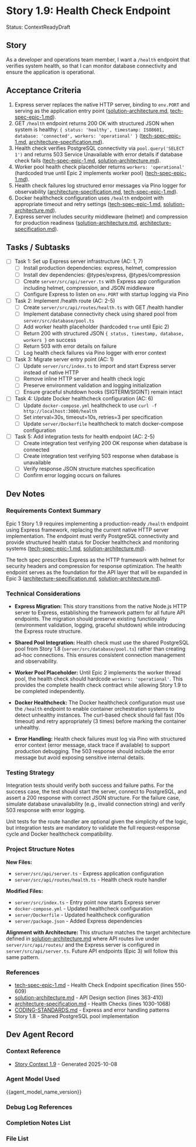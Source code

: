 # Story 1.9: Health Check Endpoint

Status: ContextReadyDraft

## Story

As a developer and operations team member,
I want a `/health` endpoint that verifies system health,
so that I can monitor database connectivity and ensure the application is operational.

## Acceptance Criteria

1. Express server replaces the native HTTP server, binding to `env.PORT` and serving as the application entry point ([solution-architecture.md](../solution-architecture.md#api-design), [tech-spec-epic-1.md](../tech-spec-epic-1.md#health-check-endpoint)).
2. GET `/health` endpoint returns 200 OK with structured JSON when system is healthy: `{ status: 'healthy', timestamp: ISO8601, database: 'connected', workers: 'operational' }` ([tech-spec-epic-1.md](../tech-spec-epic-1.md#health-check-endpoint), [architecture-specification.md](../architecture-specification.md#health-checks)).
3. Health check verifies PostgreSQL connectivity via `pool.query('SELECT 1')` and returns 503 Service Unavailable with error details if database check fails ([tech-spec-epic-1.md](../tech-spec-epic-1.md#health-check-endpoint), [solution-architecture.md](../solution-architecture.md#high-level-architecture)).
4. Worker pool health check placeholder returns `workers: 'operational'` (hardcoded true until Epic 2 implements worker pool) ([tech-spec-epic-1.md](../tech-spec-epic-1.md#health-check-endpoint)).
5. Health check failures log structured error messages via Pino logger for observability ([architecture-specification.md](../architecture-specification.md#logging-strategy), [tech-spec-epic-1.md](../tech-spec-epic-1.md#logging-infrastructure)).
6. Docker healthcheck configuration uses `/health` endpoint with appropriate timeout and retry settings ([tech-spec-epic-1.md](../tech-spec-epic-1.md#docker-configuration), [solution-architecture.md](../solution-architecture.md#deployment-architecture)).
7. Express server includes security middleware (helmet) and compression for production readiness ([solution-architecture.md](../solution-architecture.md#api-design), [architecture-specification.md](../architecture-specification.md#dependencies)).

## Tasks / Subtasks

- [ ] Task 1: Set up Express server infrastructure (AC: 1, 7)
  - [ ] Install production dependencies: express, helmet, compression
  - [ ] Install dev dependencies: @types/express, @types/compression
  - [ ] Create `server/src/api/server.ts` with Express app configuration including helmet, compression, and JSON middleware
  - [ ] Configure Express to listen on `env.PORT` with startup logging via Pino
- [ ] Task 2: Implement /health route (AC: 2-5)
  - [ ] Create `server/src/api/routes/health.ts` with GET /health handler
  - [ ] Implement database connectivity check using shared pool from `server/src/database/pool.ts`
  - [ ] Add worker health placeholder (hardcoded `true` until Epic 2)
  - [ ] Return 200 with structured JSON `{ status, timestamp, database, workers }` on success
  - [ ] Return 503 with error details on failure
  - [ ] Log health check failures via Pino logger with error context
- [ ] Task 3: Migrate server entry point (AC: 1)
  - [ ] Update `server/src/index.ts` to import and start Express server instead of native HTTP
  - [ ] Remove inline HTTP server and health check logic
  - [ ] Preserve environment validation and logging initialization
  - [ ] Ensure graceful shutdown hooks (SIGTERM/SIGINT) remain intact
- [ ] Task 4: Update Docker healthcheck configuration (AC: 6)
  - [ ] Update `docker-compose.yml` healthcheck to use `curl -f http://localhost:3000/health`
  - [ ] Set interval=30s, timeout=10s, retries=3 per specification
  - [ ] Update `server/Dockerfile` healthcheck to match docker-compose configuration
- [ ] Task 5: Add integration tests for health endpoint (AC: 2-5)
  - [ ] Create integration test verifying 200 OK response when database is connected
  - [ ] Create integration test verifying 503 response when database is unavailable
  - [ ] Verify response JSON structure matches specification
  - [ ] Confirm error logging occurs on failures

## Dev Notes

### Requirements Context Summary

Epic 1 Story 1.9 requires implementing a production-ready `/health` endpoint using Express framework, replacing the current native HTTP server implementation. The endpoint must verify PostgreSQL connectivity and provide structured health status for Docker healthcheck and monitoring systems ([tech-spec-epic-1.md](../tech-spec-epic-1.md#health-check-endpoint), [solution-architecture.md](../solution-architecture.md#api-design)).

The tech spec prescribes Express as the HTTP framework with helmet for security headers and compression for response optimization. The health endpoint serves as the foundation for the API layer that will be expanded in Epic 3 ([architecture-specification.md](../architecture-specification.md#api-design), [solution-architecture.md](../solution-architecture.md#epic-3-rest-api-layer)).

### Technical Considerations

- **Express Migration:** This story transitions from the native Node.js HTTP server to Express, establishing the framework pattern for all future API endpoints. The migration should preserve existing functionality (environment validation, logging, graceful shutdown) while introducing the Express route structure.

- **Shared Pool Integration:** Health check must use the shared PostgreSQL pool from Story 1.8 (`server/src/database/pool.ts`) rather than creating ad-hoc connections. This ensures consistent connection management and observability.

- **Worker Pool Placeholder:** Until Epic 2 implements the worker thread pool, the health check should hardcode `workers: 'operational'`. This provides the complete health check contract while allowing Story 1.9 to be completed independently.

- **Docker Healthcheck:** The Docker healthcheck configuration must use the `/health` endpoint to enable container orchestration systems to detect unhealthy instances. The curl-based check should fail fast (10s timeout) and retry appropriately (3 times) before marking the container unhealthy.

- **Error Handling:** Health check failures must log via Pino with structured error context (error message, stack trace if available) to support production debugging. The 503 response should include the error message but avoid exposing sensitive internal details.

### Testing Strategy

Integration tests should verify both success and failure paths. For the success case, the test should start the server, connect to PostgreSQL, and assert a 200 response with correct JSON structure. For the failure case, simulate database unavailability (e.g., invalid connection string) and verify 503 response with error logging.

Unit tests for the route handler are optional given the simplicity of the logic, but integration tests are mandatory to validate the full request-response cycle and Docker healthcheck compatibility.

### Project Structure Notes

**New Files:**
- `server/src/api/server.ts` - Express application configuration
- `server/src/api/routes/health.ts` - Health check route handler

**Modified Files:**
- `server/src/index.ts` - Entry point now starts Express server
- `docker-compose.yml` - Updated healthcheck configuration
- `server/Dockerfile` - Updated healthcheck configuration
- `server/package.json` - Added Express dependencies

**Alignment with Architecture:**
This structure matches the target architecture defined in [solution-architecture.md](../solution-architecture.md#component-directory-structure) where API routes live under `server/src/api/routes/` and the Express server is configured in `server/src/api/server.ts`. Future API endpoints (Epic 3) will follow this same pattern.

### References

- [tech-spec-epic-1.md](../tech-spec-epic-1.md) - Health Check Endpoint specification (lines 550-609)
- [solution-architecture.md](../solution-architecture.md) - API Design section (lines 363-410)
- [architecture-specification.md](../architecture-specification.md) - Health Checks (lines 1030-1068)
- [CODING-STANDARDS.md](../CODING-STANDARDS.md) - Express and error handling patterns
- Story 1.8 - Shared PostgreSQL pool implementation

## Dev Agent Record

### Context Reference

- [Story Context 1.9](/home/warrick/Dev/raceday-postgresql/docs/story-context-1.1.9.xml) - Generated 2025-10-08

### Agent Model Used

{{agent_model_name_version}}

### Debug Log References

### Completion Notes List

### File List
